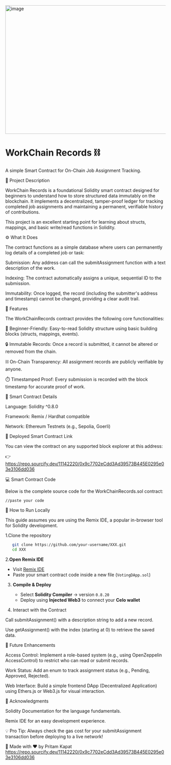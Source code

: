 <img width="1032" height="402" alt="image" src="https://github.com/user-attachments/assets/3c0043f4-68e8-4f95-b995-454aa0509de7" />

# WorkChain Records ⛓️

A simple Smart Contract for On-Chain Job Assignment Tracking.

📜 Project Description

WorkChain Records is a foundational Solidity smart contract designed for beginners to understand how to store structured data immutably on the blockchain. It implements a decentralized, tamper-proof ledger for tracking completed job assignments and maintaining a permanent, verifiable history of contributions.

This project is an excellent starting point for learning about structs, mappings, and basic write/read functions in Solidity.

⚙️ What It Does

The contract functions as a simple database where users can permanently log details of a completed job or task:

Submission: Any address can call the submitAssignment function with a text description of the work.

Indexing: The contract automatically assigns a unique, sequential ID to the submission.

Immutability: Once logged, the record (including the submitter's address and timestamp) cannot be changed, providing a clear audit trail.

🌟 Features

The WorkChainRecords contract provides the following core functionalities:

🧠 Beginner-Friendly: Easy-to-read Solidity structure using basic building blocks (structs, mappings, events).

🔒 Immutable Records: Once a record is submitted, it cannot be altered or removed from the chain.

⛓️ On-Chain Transparency: All assignment records are publicly verifiable by anyone.

⏱️ Timestamped Proof: Every submission is recorded with the block timestamp for accurate proof of work.

📄 Smart Contract Details

Language: Solidity ^0.8.0

Framework: Remix / Hardhat compatible

Network: Ethereum Testnets (e.g., Sepolia, Goerli)

🔗 Deployed Smart Contract Link

You can view the contract on any supported block explorer at this address:

👉 https://repo.sourcify.dev/11142220/0x9c7702eCdd3Ad39573B445E0295e03e3106dd036

💻 Smart Contract Code

Below is the complete source code for the WorkChainRecords.sol contract:

```solidity
//paste your code
````


🚀 How to Run Locally

This guide assumes you are using the Remix IDE, a popular in-browser tool for Solidity development.

1.Clone the repository

```bash
   git clone https://github.com/your-username/XXX.git
   cd XXX
   ```


2.**Open Remix IDE**

   * Visit [Remix IDE](https://remix.ethereum.org)
   * Paste your smart contract code inside a new file (`VotingDApp.sol`)

3. **Compile & Deploy**

   * Select **Solidity Compiler** → version `0.8.20`
   * Deploy using **Injected Web3** to connect your **Celo wallet**


4. Interact with the Contract

Call submitAssignment() with a description string to add a new record.

Use getAssignment() with the index (starting at 0) to retrieve the saved data.

🧩 Future Enhancements

Access Control: Implement a role-based system (e.g., using OpenZeppelin AccessControl) to restrict who can read or submit records.

Work Status: Add an enum to track assignment status (e.g., Pending, Approved, Rejected).

Web Interface: Build a simple frontend DApp (Decentralized Application) using Ethers.js or Web3.js for visual interaction.

🙌 Acknowledgments

Solidity Documentation for the language fundamentals.

Remix IDE for an easy development experience.

💡 Pro Tip: Always check the gas cost for your submitAssignment transaction before deploying to a live network!

🧠 Made with ❤️ by Pritam Kapat
https://repo.sourcify.dev/11142220/0x9c7702eCdd3Ad39573B445E0295e03e3106dd036

